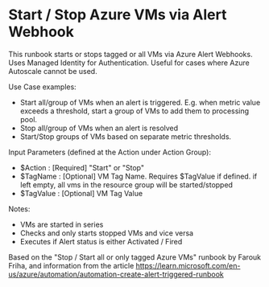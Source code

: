 # Start / Stop Azure VMs via Alert Webhook

This runbook starts or stops tagged or all VMs via Azure Alert Webhooks. Uses Managed Identity for Authentication.
Useful for cases where Azure Autoscale cannot be used.

Use Case examples:
* Start all/group of VMs when an alert is triggered. E.g. when metric value exceeds a threshold, start a group of VMs to add them to processing pool.
* Stop all/group of VMs when an alert is resolved
* Start/Stop groups of VMs based on separate metric thresholds.

Input Parameters (defined at the Action under Action Group):
* $Action  : [Required] "Start" or "Stop" 
* $TagName  : [Optional] VM Tag Name. Requires $TagValue if defined. if left empty, all vms in the resource group will be started/stopped
* $TagValue  : [Optional] VM Tag Value
  
Notes:
* VMs are started in series
* Checks and only starts stopped VMs and vice versa
* Executes if Alert status is either Activated / Fired

Based on the "Stop / Start all or only tagged Azure VMs" runbook by Farouk Friha, and information from the article https://learn.microsoft.com/en-us/azure/automation/automation-create-alert-triggered-runbook

